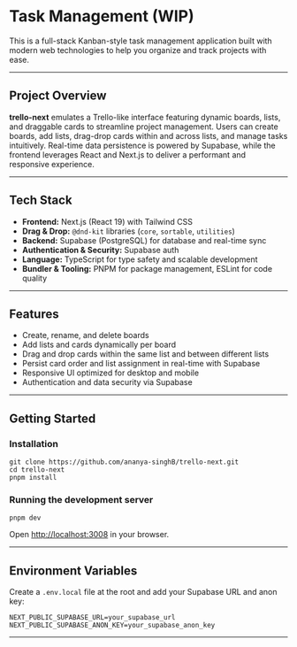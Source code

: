 # Task Management (WIP)

This is a full-stack Kanban-style task management application built with modern web technologies to help you organize and track projects with ease.

---

## Project Overview

**trello-next** emulates a Trello-like interface featuring dynamic boards, lists, and draggable cards to streamline project management. Users can create boards, add lists, drag-drop cards within and across lists, and manage tasks intuitively. Real-time data persistence is powered by Supabase, while the frontend leverages React and Next.js to deliver a performant and responsive experience.

---

## Tech Stack

- **Frontend:** Next.js (React 19) with Tailwind CSS  
- **Drag & Drop:** `@dnd-kit` libraries (`core`, `sortable`, `utilities`)  
- **Backend:** Supabase (PostgreSQL) for database and real-time sync  
- **Authentication & Security:** Supabase auth
- **Language:** TypeScript for type safety and scalable development  
- **Bundler & Tooling:** PNPM for package management, ESLint for code quality  

---

## Features

- Create, rename, and delete boards  
- Add lists and cards dynamically per board  
- Drag and drop cards within the same list and between different lists  
- Persist card order and list assignment in real-time with Supabase  
- Responsive UI optimized for desktop and mobile  
- Authentication and data security via Supabase

---

## Getting Started

### Installation

```
git clone https://github.com/ananya-singhB/trello-next.git
cd trello-next
pnpm install
```

### Running the development server

```
pnpm dev
```

Open [http://localhost:3008](http://localhost:3008) in your browser.

---

## Environment Variables

Create a `.env.local` file at the root and add your Supabase URL and anon key:

```
NEXT_PUBLIC_SUPABASE_URL=your_supabase_url
NEXT_PUBLIC_SUPABASE_ANON_KEY=your_supabase_anon_key
```

---
